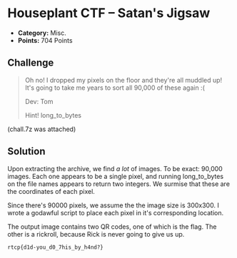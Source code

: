 # Houseplant CTF – Satan's Jigsaw

* **Category:** Misc.
* **Points:** 704 Points

## Challenge

> Oh no! I dropped my pixels on the floor and they're all muddled up! It's going to take me years to sort all 90,000 of these again :(
>
> Dev: Tom
> 
> Hint! long_to_bytes

(chall.7z was attached)

## Solution

Upon extracting the archive, we find *a lot* of images. To be exact: 90,000 images. Each one appears to be a single pixel, and running long_to_bytes on the file names appears to return two integers. We surmise that these are the coordinates of each pixel.

Since there's 90000 pixels, we assume the the image size is 300x300. I wrote a godawful script to place each pixel in it's corresponding location.

The output image contains two QR codes, one of which is the flag. The other is a rickroll, because Rick is never going to give us up.

```
rtcp{d1d-you_d0_7his_by_h4nd?}
```